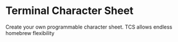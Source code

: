 # Terminal Character Sheet

Create your own programmable character sheet. TCS allows endless homebrew flexibility